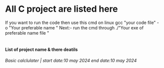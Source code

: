 <h1>All C project are listed here </h1>

If you want to run the code then use this cmd on linux gcc "your code file" -o "Your preferable name "
Next:- run the cmd through ./"Your exe of preferable name file "<br>
<br><h4>List of project name & there deatils </h4>
<h6>Basic calclulater | start date:10 may 2024 end date:10 may 2024</h6>
